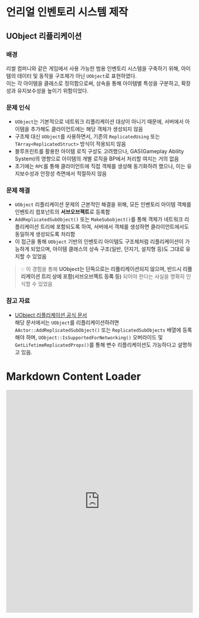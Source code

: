 # 언리얼 인벤토리 시스템 제작

## UObject 리플리케이션

### 배경  
리썰 컴퍼니와 같은 게임에서 사용 가능한 범용 인벤토리 시스템을 구축하기 위해, 아이템의 데이터 및 동작을 구조체가 아닌 `UObject`로 표현하였다.  
이는 각 아이템을 클래스로 정의함으로써, 상속을 통해 아이템별 특성을 구분하고, 확장성과 유지보수성을 높이기 위함이었다.  

### 문제 인식  
- `UObject`는 기본적으로 네트워크 리플리케이션 대상이 아니기 때문에, 서버에서 아이템을 추가해도 클라이언트에는 해당 객체가 생성되지 않음  
- 구조체 대신 `UObject`를 사용하면서, 기존의 `ReplicatedUsing` 또는 `TArray<ReplicatedStruct>` 방식이 적용되지 않음  
- 블루프린트를 활용한 아이템 로직 구성도 고려했으나, GAS(Gameplay Ability System)의 영향으로 아이템의 개별 로직을 BP에서 처리할 여지는 거의 없음  
- 초기에는 `RPC`를 통해 클라이언트에 직접 객체를 생성해 동기화하려 했으나, 이는 유지보수성과 안정성 측면에서 적절하지 않음  

### 문제 해결  
- `UObject` 리플리케이션 문제의 근본적인 해결을 위해, 모든 인벤토리 아이템 객체를 인벤토리 컴포넌트의 **서브오브젝트**로 등록함  
- `AddReplicatedSubObject()` 또는 `MakeSubobject()`를 통해 객체가 네트워크 리플리케이션 트리에 포함되도록 하여, 서버에서 객체를 생성하면 클라이언트에서도 동일하게 생성되도록 처리함  
- 이 접근을 통해 `UObject` 기반의 인벤토리 아이템도 구조체처럼 리플리케이션이 가능하게 되었으며, 아이템 클래스의 상속 구조(일반, 던지기, 설치형 등)도 그대로 유지할 수 있었음  

> 💡 이 경험을 통해 **UObject는 단독으로는 리플리케이션되지 않으며, 반드시 리플리케이션 트리 상에 포함(서브오브젝트 등록 등)** 되어야 한다는 사실을 명확히 인식할 수 있었음

### 참고 자료  
- [UObject 리플리케이션 공식 문서](https://dev.epicgames.com/documentation/ko-kr/unreal-engine/replicating-uobjects-in-unreal-engine)  
  해당 문서에서는 `UObject`를 리플리케이션하려면 `AActor::AddReplicatedSubObject()` 또는 `ReplicatedSubObjects` 배열에 등록해야 하며, `UObject::IsSupportedForNetworking()` 오버라이드 및 `GetLifetimeReplicatedProps()`를 통해 변수 리플리케이션도 가능하다고 설명하고 있음.

  <!-- Markdown content -->
# Markdown Content Loader

<iframe src="https://glowing-silk-3b6.notion.site/ebd/1b4bbbfac3bd804aafcac9d38d91ba80" width="100%" height="600" frameborder="0" allowfullscreen />


## 언리얼 **FastArraySerializer**

### 배경  

### 문제 인식  

### 문제 해결  
